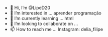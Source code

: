 - 👋 Hi, I’m @LipeD20
- 👀 I’m interested in ...
aprender programação
- 🌱 I’m currently learning ...
html
- 💞️ I’m looking to collaborate on ...
- 📫 How to reach me ...
Instagram: delia_filipe

<!---
LipeD20/LipeD20 is a ✨ special ✨ repository because its `README.md` (this file) appears on your GitHub profile.
You can click the Preview link to take a look at your changes.
--->
